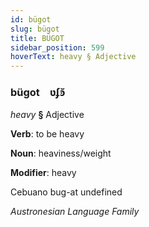 ```yaml
---
id: bügot
slug: bügot
title: BÜGOT
sidebar_position: 599
hoverText: heavy § Adjective
---
```


### bügot&emsp;<span kind="abugida">ʋʄꜿ̆</span>

*heavy* **§** Adjective

**Verb**: to be heavy

**Noun**: heaviness/weight

**Modifier**: heavy

Cebuano bug-at undefined

*Austronesian Language Family*